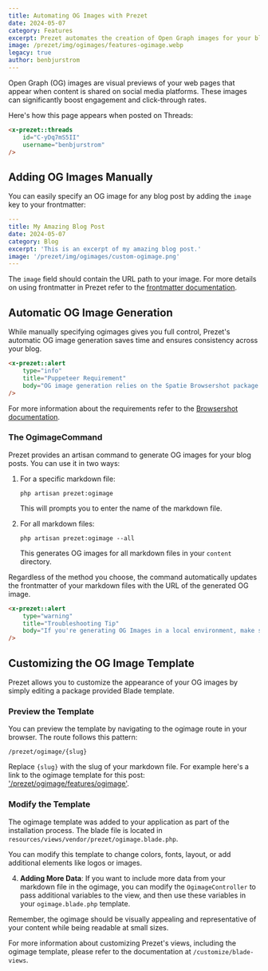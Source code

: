```yaml
---
title: Automating OG Images with Prezet
date: 2024-05-07
category: Features
excerpt: Prezet automates the creation of Open Graph images for your blog posts.
image: /prezet/img/ogimages/features-ogimage.webp
legacy: true
author: benbjurstrom
---
```


Open Graph (OG) images are visual previews of your web pages that appear when content is shared on social media platforms. These images can significantly boost engagement and click-through rates.

Here's how this page appears when posted on Threads:

```html +parse
<x-prezet::threads
    id="C-yDq7mS5II"
    username="benbjurstrom"
/>
```

## Adding OG Images Manually

You can easily specify an OG image for any blog post by adding the `image` key to your frontmatter:

```yaml
---
title: My Amazing Blog Post
date: 2024-05-07
category: Blog
excerpt: 'This is an excerpt of my amazing blog post.'
image: '/prezet/img/ogimages/custom-ogimage.png'
---
```

The `image` field should contain the URL path to your image. For more details on using frontmatter in Prezet refer to the [frontmatter documentation](/features/frontmatter).

## Automatic OG Image Generation

While manually specifying ogimages gives you full control, Prezet's automatic OG image generation saves time and ensures consistency across your blog.

```html +parse
<x-prezet::alert
    type="info"
    title="Puppeteer Requirement"
    body="OG image generation relies on the Spatie Browsershot package which in turn requires the Puppeteer Node library."
/>
```

For more information about the requirements refer to the [Browsershot documentation](https://spatie.be/docs/browsershot/v4/requirements).

### The OgimageCommand

Prezet provides an artisan command to generate OG images for your blog posts. You can use it in two ways:

1. For a specific markdown file:
   ```
   php artisan prezet:ogimage
   ```
   This will prompts you to enter the name of the markdown file.

2. For all markdown files:
   ```
   php artisan prezet:ogimage --all
   ```
   This generates OG images for all markdown files in your `content` directory.

Regardless of the method you choose, the command automatically updates the frontmatter of your markdown files with the URL of the generated OG image.

```html +parse
<x-prezet::alert
    type="warning"
    title="Troubleshooting Tip"
    body="If you're generating OG Images in a local environment, make sure to set the `APP_URL` in your `.env` file to your local development URL."
/>
```

## Customizing the OG Image Template

Prezet allows you to customize the appearance of your OG images by simply editing a package provided Blade template.

### Preview the Template
You can preview the template by navigating to the ogimage route in your browser. The route follows this pattern:

   ```
   /prezet/ogimage/{slug}
   ```

   Replace `{slug}` with the slug of your markdown file. For example here's a link to the ogimage template for this post: ['/prezet/ogimage/features/ogimage'](/prezet/ogimage/features/ogimage).

### Modify the Template
The ogimage template was added to your application as part of the installation process. The blade file is located in `resources/views/vendor/prezet/ogimage.blade.php`.

   You can modify this template to change colors, fonts, layout, or add additional elements like logos or images.

4. **Adding More Data**: If you want to include more data from your markdown file in the ogimage, you can modify the `OgimageController` to pass additional variables to the view, and then use these variables in your `ogimage.blade.php` template.

Remember, the ogimage should be visually appealing and representative of your content while being readable at small sizes.

For more information about customizing Prezet's views, including the ogimage template, please refer to the documentation at `/customize/blade-views`.
